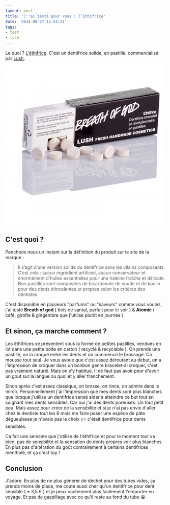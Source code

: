 ```yaml
---
layout: post
title: 'J''ai testé pour vous : l’Ethifrice'
date: '2014-09-27 12:54:31'
tags:
- test
- lush
---
```


Le quoi ? [L'éthifrice][éthifrice]. C'est un dentifrice solide, en pastille, commercialisé par [Lush][lush]. 

![](/assets/article_images/2014/09/BREATHOFGOD-500x500.jpg)

## C'est quoi ?
Penchons nous un instant sur la définition du produit sur le site de la marque :

> Il s’agit d’une version solide du dentifrice sans les vilains composants. C’est cela : aucun ingrédient artificiel, aucun conservateur et énormément d’huiles essentielles pour une haleine fraîche et délicate. Nos pastilles sont composées de bicarbonate de soude et de kaolin pour des dents étincelantes et propres selon les critères des dentistes.

C'est disponible en plusieurs "parfums" ou "saveurs" comme vous voulez, j'ai testé **Breath of god** ( bois de santal, parfait pour le soir ) & **Atomic** ( café, girofle & gingembre que j'utilise plutôt en journée ).

[lush]: https://lush.fr
[éthifrice]: https://www.lush.fr/shop/product/category/path/154_214/thifrices

## Et sinon, ça marche comment ? 

Les éthifrices se présentent sous la forme de petites pastilles, vendues en lot dans une petite boite en carton ( recyclé & recyclable ). On prends une pastille, on la croque entre les dents et on commence le brossage. Ca mousse tout seul.
Je vous avoue que c'est assez déroutant au début, on a l'impression de croquer dans un bonbon genre bracelet-à-croquer, c'est pas vraiment naturel. Mais on s'y habitue. Il ne faut pas avoir peur d'avoir un gout sur la langue ou quoi et y aller franchement.

Sinon après c'est assez classique, on brosse, on rince, on admire dans le miroir. Personnellement j'ai l'impression que mes dents sont plus blanches que lorsque j'utilise un dentifrice sensé aider à atteindre ce but tout en soignant mes dents sensibles. Car oui j'ai des dents poreuses. Un tout petit peu. Mais assez pour créer de la sensibilité et si je n'ai pas envie d'aller chez le dentiste tout les 6 mois me faire poser une espèce de pâte dégueulasse je n'avais pas le choix 👉 c'était dentifrice pour dents sensibles.

Ca fait une semaine que j'utilise de l'éthifrice et pour le moment tout va bien, pas de sensibilité et la sensation de dents propres voir plus blanches. En plus pas d'altération du goût contrairement à certains dentifrices mentholé, et ça c'est top !

## Conclusion
J'adore. En plus de ne plus générer de déchet pour des tubes vides, ça prends moins de place, me coute aussi cher qu'un dentifrice pour dent sensible ( ± 3,5 € ) et je peux vachement plus facilement l'emporter en voyage. Et pas de gaspillage avec ce qu'il reste au fond du tube 😀